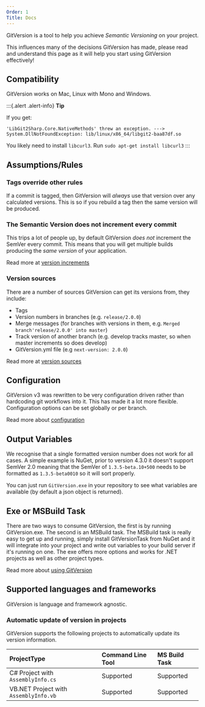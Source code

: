 ```yaml
---
Order: 1
Title: Docs
---
```


GitVersion is a tool to help you achieve *Semantic Versioning* on your project.

This influences many of the decisions GitVersion has made, please read and
understand this page as it will help you start using GitVersion effectively!

## Compatibility

GitVersion works on Mac, Linux with Mono and Windows.

:::{.alert .alert-info}
**Tip**

If you get:

```System.TypeInitializationException: The type initializer for
'LibGit2Sharp.Core.NativeMethods' threw an exception. --->
System.DllNotFoundException: lib/linux/x86_64/libgit2-baa87df.so
```

You likely need to install `libcurl3`. Run `sudo apt-get install libcurl3`
:::

## Assumptions/Rules

### Tags override other rules

If a commit is tagged, then GitVersion will *always* use that version over any
calculated versions. This is so if you rebuild a tag then the same version will
be produced.

### The Semantic Version does not increment every commit

This trips a lot of people up, by default GitVersion *does not* increment the
SemVer every commit. This means that you will get multiple builds producing the
*same version* of your application.

Read more at [version increments](more-info/version-increments)

### Version sources

There are a number of sources GitVersion can get its versions from, they include:

- Tags
- Version numbers in branches (e.g. `release/2.0.0`)
- Merge messages (for branches with versions in them, e.g.
`Merged branch'release/2.0.0' into master`)
- Track version of another branch (e.g. develop tracks master, so when master
increments so does develop)
- GitVersion.yml file (e.g `next-version: 2.0.0`)

Read more at [version sources](more-info/version-sources)

## Configuration

GitVersion v3 was rewritten to be very configuration driven rather than
hardcoding git workflows into it. This has made it a lot more flexible.
Configuration options can be set globally or per branch.

Read more about [configuration](configuration)

## Output Variables

We recognise that a single formatted version number does not work for all cases.
A simple example is NuGet, prior to version 4.3.0 it doesn't support SemVer 2.0
meaning that the SemVer of `1.3.5-beta.10+500` needs to be formatted as
`1.3.5-beta0010` so it will sort properly.

You can just run `GitVersion.exe` in your repository to see what variables are
available (by default a json object is returned).

## Exe or MSBuild Task

There are two ways to consume GitVersion, the first is by running
GitVersion.exe. The second is an MSBuild task. The MSBuild task is really easy
to get up and running, simply install GitVersionTask from NuGet and it will
integrate into your project and write out variables to your build server if it's
running on one. The exe offers more options and works for .NET projects as well
as other project types.

Read more about [using GitVersion](usage/usage)

## Supported languages and frameworks

GitVersion is language and framework agnostic.

### Automatic update of version in projects

GitVersion supports the following projects to automatically update its version
information.

| ProjectType                           | Command Line Tool   | MS Build Task  |
| :------------------------------------ | :-------------------| :------------- |
| C# Project with `AssemblyInfo.cs`     | Supported           | Supported      |
| VB.NET Project with `AssemblyInfo.vb` | Supported           | Supported      |
